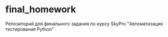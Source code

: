# final_homework
Репозиторий для финального задания по курсу SkyPro "Автоматизация тестирования Python"
